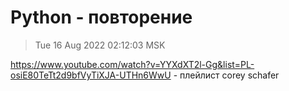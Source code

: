 # Python - повторение

> Tue 16 Aug 2022 02:12:03 MSK

https://www.youtube.com/watch?v=YYXdXT2l-Gg&list=PL-osiE80TeTt2d9bfVyTiXJA-UTHn6WwU - плейлист corey schafer
